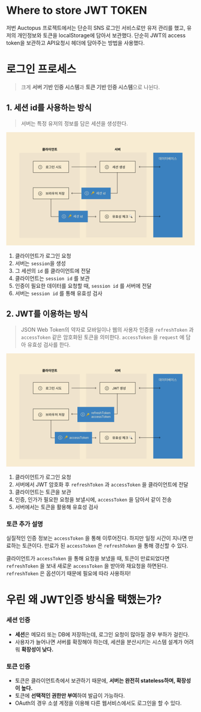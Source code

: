 # Where to store JWT TOKEN

저번 Auctopus 프로젝트에서는 단순히 SNS 로그인 서비스로만 유저 관리를 했고, 유저의 개인정보와 토큰을 localStorage에 담아서 보관했다. 단순히 JWT의 access token을 보관하고 API요청시 헤더에 담아주는 방법을 사용했다.

# 로그인 프로세스

> 크게 **서버 기반 인증 시스템**과 **토큰 기반 인증 시스템**으로 나뉜다.

## 1. 세션 id를 사용하는 방식

> 서버는 특정 유저의 정보를 담은 세션을 생성한다.

![SessionId](./assets/SessionId.png)

1. 클라이언트가 로그인 요청
2. 서버는 `session`을 생성
3. 그 세션의 `id` 를 클라이언트에 전달
4. 클라이언트는 `session id` 를 보관
5. 인증이 필요한 데이터를 요청할 때, `session id` 를 서버에 전달
6. 서버는 `session id` 를 통해 유효성 검사

## 2. JWT를 이용하는 방식

> JSON Web Token의 약자로 모바일이나 웹의 사용자 인증을 `refreshToken` 과 `accessToken` 같은 암호화된 토큰을 의미한다.
> `accessToken` 을 `request` 에 담아 유효성 검사를 한다.

![JWT](./assets/JWT.png)

1. 클라이언트가 로그인 요청
2. 서버에서 JWT 암호화 후 `refreshToken` 과 `accessToken` 을 클라이언트에 전달
3. 클라이언트는 토큰을 보관
4. 인증, 인가가 필요한 요청을 보낼시에, `accessToken` 을 담아서 같이 전송
5. 서버에서는 토큰을 활용해 유효성 검사

### 토큰 추가 설명

실질적인 인증 정보는 `accessToken` 을 통해 이루어진다. 하지만 일정 시간이 지나면 만료하는 토큰이다. 만료가 된 `accessToken` 은 `refreshToken` 을 통해 갱신할 수 있다.

클라이언트가 `accessToken` 을 통해 요청을 보냈을 때, 토큰이 만료되었다면 `refreshToken` 을 보내 새로운 `accessToken` 을 받아와 재요청을 하면된다. `refreshToken` 은 옵션이기 때문에 필요에 따라 사용하자!

# 우린 왜 JWT인증 방식을 택했는가?

### 세션 인증

- **세션**은 메모리 또는 DB에 저장하는데, 로그인 요청이 많아질 경우 부하가 걸린다.
- 사용자가 늘어나면 서버를 확장해야 하는데, 세션을 분산시키는 시스템 설계가 어려워 **확장성이 낮다.**

### 토큰 인증

- 토큰은 클라이언트측에서 보관하기 때문에, **서버는 완전히 stateless하며, 확장성이 높다.**
- 토큰에 **선택적인 권한만 부여**하여 발급이 가능하다.
- OAuth의 경우 소셜 계정을 이용해 다른 웹서비스에서도 로그인을 할 수 있다.
